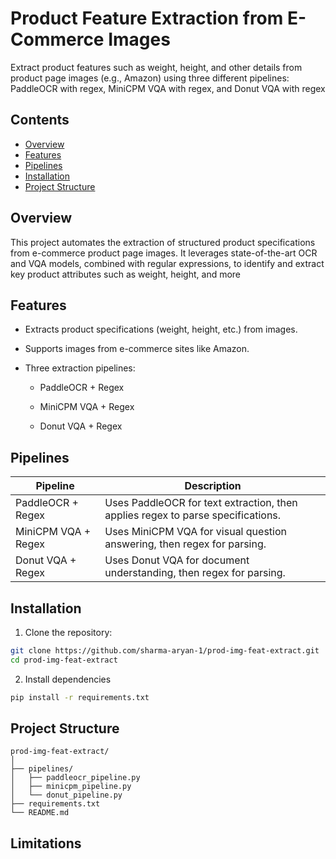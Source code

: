 
# Product Feature Extraction from E-Commerce Images

Extract product features such as weight, height, and other details from product page images (e.g., Amazon) using three different pipelines: PaddleOCR with regex, MiniCPM VQA with regex, and Donut VQA with regex


## Contents

 - [Overview](#Overview)
 - [Features](#Features)
 - [Pipelines](#Pipelines)
 - [Installation](#Installation)
 - [Project Structure](#ProjectStructure)

## Overview

This project automates the extraction of structured product specifications from e-commerce product page images. It leverages state-of-the-art OCR and VQA models, combined with regular expressions, to identify and extract key product attributes such as weight, height, and more
## Features

- Extracts product specifications (weight, height, etc.) from images.

- Supports images from e-commerce sites like Amazon.

- Three extraction pipelines:

    - PaddleOCR + Regex

    - MiniCPM VQA + Regex

    - Donut VQA + Regex

## Pipelines

| Pipeline  | Description |
| ------------- | ------------- |
| PaddleOCR + Regex  | Uses PaddleOCR for text extraction, then applies regex to parse specifications.  |
| MiniCPM VQA + Regex  | Uses MiniCPM VQA for visual question answering, then regex for parsing.  |
| Donut VQA + Regex | Uses Donut VQA for document understanding, then regex for parsing. |

## Installation

1. Clone the repository:

```bash
git clone https://github.com/sharma-aryan-1/prod-img-feat-extract.git
cd prod-img-feat-extract
```

2. Install dependencies

```bash
pip install -r requirements.txt
```




## Project Structure
```text
prod-img-feat-extract/
│
├── pipelines/
│   ├── paddleocr_pipeline.py
│   ├── minicpm_pipeline.py
│   └── donut_pipeline.py
├── requirements.txt
└── README.md
```

## Limitations

